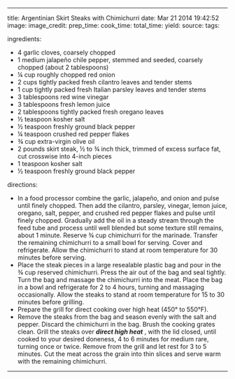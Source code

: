 ---

title: Argentinian Skirt Steaks with Chimichurri
date: Mar 21 2014 19:42:52
image:
image_credit:
prep_time:
cook_time:
total_time:
yield:
source:
tags:

ingredients:
- 4 garlic cloves, coarsely chopped
- 1 medium jalapeño chile pepper, stemmed and seeded, coarsely chopped (about 2 tablespoons)
- ¼ cup roughly chopped red onion
- 2 cups tightly packed fresh cilantro leaves and tender stems
- 1 cup tightly packed fresh Italian parsley leaves and tender stems
- 3 tablespoons red wine vinegar
- 3 tablespoons fresh lemon juice
- 2 tablespoons tightly packed fresh oregano leaves
- ½ teaspoon kosher salt
- ½ teaspoon freshly ground black pepper
- ¼ teaspoon crushed red pepper flakes
- ¾ cup extra-virgin olive oil
- 2 pounds skirt steak, ½ to ¾ inch thick, trimmed of excess surface fat, cut crosswise into 4-inch pieces
- 1 teaspoon kosher salt
- ½ teaspoon freshly ground black pepper

directions:
- In a food processor combine the garlic, jalapeño, and onion and pulse until finely chopped. Then add the cilantro, parsley, vinegar, lemon juice, oregano, salt, pepper, and crushed red pepper flakes and pulse until finely chopped. Gradually add the oil in a steady stream through the feed tube and process until well blended but some texture still remains, about 1 minute. Reserve ¾ cup chimichurri for the marinade. Transfer the remaining chimichurri to a small bowl for serving. Cover and refrigerate. Allow the chimichurri to stand at room temperature for 30 minutes before serving.
- Place the steak pieces in a large resealable plastic bag and pour in the ¾ cup reserved chimichurri. Press the air out of the bag and seal tightly. Turn the bag and massage the chimichurri into the meat. Place the bag in a bowl and refrigerate for 2 to 4 hours, turning and massaging occasionally. Allow the steaks to stand at room temperature for 15 to 30 minutes before grilling.
- Prepare the grill for direct cooking over high heat (450° to 550°F).
- Remove the steaks from the bag and season evenly with the salt and pepper. Discard the chimichurri in the bag. Brush the cooking grates clean. Grill the steaks over **_direct high heat_** , with the lid closed, until cooked to your desired doneness, 4 to 6 minutes for medium rare, turning once or twice. Remove from the grill and let rest for 3 to 5 minutes. Cut the meat across the grain into thin slices and serve warm with the remaining chimichurri.

---
